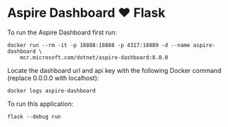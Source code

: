 # Aspire Dashboard ♥️ Flask
To run the Aspire Dashboard first run:

```cli
docker run --rm -it -p 18888:18888 -p 4317:18889 -d --name aspire-dashboard \
    mcr.microsoft.com/dotnet/aspire-dashboard:8.0.0
```

Locate the dashboard url and api key with the following Docker command (replace 0.0.0.0 with localhost):

```cli
docker logs aspire-dashboard
```

To run this application:

```cli
flask --debug run
```
